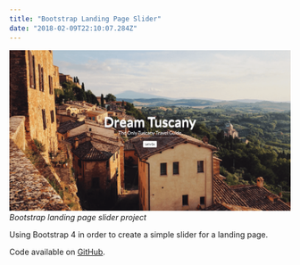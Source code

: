 ```yaml
---
title: "Bootstrap Landing Page Slider"
date: "2018-02-09T22:10:07.284Z"
---
```


![Bootstrap landing page slider project](./1.png)
_Bootstrap landing page slider project_

Using Bootstrap 4 in order to create a simple slider for a landing page.

Code available on [GitHub](https://github.com/eneax/Bootstrap_Landing_Page_Slider).
